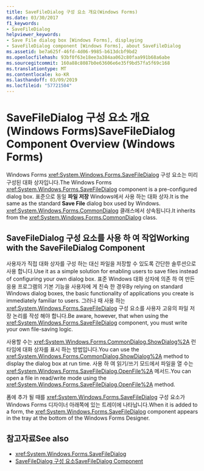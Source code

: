```yaml
---
title: SaveFileDialog 구성 요소 개요(Windows Forms)
ms.date: 03/30/2017
f1_keywords:
- SaveFileDialog
helpviewer_keywords:
- Save File dialog box [Windows Forms], displaying
- SaveFileDialog component [Windows Forms], about SaveFileDialog
ms.assetid: be7a625f-46fd-4d06-9985-b613dcbf9bd2
ms.openlocfilehash: 93bf0f63e18ee3a384aa062c80faa991b68a6abe
ms.sourcegitcommit: 160a88c8087b0e63606e6e35f9bd57fa5f69c168
ms.translationtype: MT
ms.contentlocale: ko-KR
ms.lasthandoff: 03/09/2019
ms.locfileid: "57721504"
---
```

# <a name="savefiledialog-component-overview-windows-forms"></a><span data-ttu-id="4b3e9-102">SaveFileDialog 구성 요소 개요(Windows Forms)</span><span class="sxs-lookup"><span data-stu-id="4b3e9-102">SaveFileDialog Component Overview (Windows Forms)</span></span>
<span data-ttu-id="4b3e9-103">Windows Forms <xref:System.Windows.Forms.SaveFileDialog> 구성 요소는 미리 구성된 대화 상자입니다.</span><span class="sxs-lookup"><span data-stu-id="4b3e9-103">The Windows Forms <xref:System.Windows.Forms.SaveFileDialog> component is a pre-configured dialog box.</span></span> <span data-ttu-id="4b3e9-104">표준으로 동일 **파일 저장** Windows에서 사용 하는 대화 상자.</span><span class="sxs-lookup"><span data-stu-id="4b3e9-104">It is the same as the standard **Save File** dialog box used by Windows.</span></span> <span data-ttu-id="4b3e9-105">
  <xref:System.Windows.Forms.CommonDialog> 클래스에서 상속됩니다.</span><span class="sxs-lookup"><span data-stu-id="4b3e9-105">It inherits from the <xref:System.Windows.Forms.CommonDialog> class.</span></span>  
  
## <a name="working-with-the-savefiledialog-component"></a><span data-ttu-id="4b3e9-106">SaveFileDialog 구성 요소를 사용 하 여 작업</span><span class="sxs-lookup"><span data-stu-id="4b3e9-106">Working with the SaveFileDialog Component</span></span>  
 <span data-ttu-id="4b3e9-107">사용자가 직접 대화 상자를 구성 하는 대신 파일을 저장할 수 있도록 간단한 솔루션으로 사용 합니다.</span><span class="sxs-lookup"><span data-stu-id="4b3e9-107">Use it as a simple solution for enabling users to save files instead of configuring your own dialog box.</span></span> <span data-ttu-id="4b3e9-108">표준 Windows 대화 상자에 의존 하 여 만든 응용 프로그램의 기본 기능을 사용자에 게 친숙 한 경우</span><span class="sxs-lookup"><span data-stu-id="4b3e9-108">By relying on standard Windows dialog boxes, the basic functionality of applications you create is immediately familiar to users.</span></span> <span data-ttu-id="4b3e9-109">그러나 때 사용 하는 <xref:System.Windows.Forms.SaveFileDialog> 구성 요소를 사용자 고유의 파일 저장 논리를 작성 해야 합니다.</span><span class="sxs-lookup"><span data-stu-id="4b3e9-109">Be aware, however, that when using the <xref:System.Windows.Forms.SaveFileDialog> component, you must write your own file-saving logic.</span></span>  
  
 <span data-ttu-id="4b3e9-110">사용할 수는 <xref:System.Windows.Forms.CommonDialog.ShowDialog%2A> 런타임에 대화 상자를 표시 하는 방법입니다.</span><span class="sxs-lookup"><span data-stu-id="4b3e9-110">You can use the <xref:System.Windows.Forms.CommonDialog.ShowDialog%2A> method to display the dialog box at run time.</span></span> <span data-ttu-id="4b3e9-111">사용 하 여 읽기/쓰기 모드에서 파일을 열 수는 <xref:System.Windows.Forms.SaveFileDialog.OpenFile%2A> 메서드.</span><span class="sxs-lookup"><span data-stu-id="4b3e9-111">You can open a file in read/write mode using the <xref:System.Windows.Forms.SaveFileDialog.OpenFile%2A> method.</span></span>  
  
 <span data-ttu-id="4b3e9-112">폼에 추가 될 때를 <xref:System.Windows.Forms.SaveFileDialog> 구성 요소가 Windows Forms 디자이너 아래쪽에 있는 트레이에 나타납니다.</span><span class="sxs-lookup"><span data-stu-id="4b3e9-112">When it is added to a form, the <xref:System.Windows.Forms.SaveFileDialog> component appears in the tray at the bottom of the Windows Forms Designer.</span></span>  
  
## <a name="see-also"></a><span data-ttu-id="4b3e9-113">참고자료</span><span class="sxs-lookup"><span data-stu-id="4b3e9-113">See also</span></span>
- <xref:System.Windows.Forms.SaveFileDialog>
- [<span data-ttu-id="4b3e9-114">SaveFileDialog 구성 요소</span><span class="sxs-lookup"><span data-stu-id="4b3e9-114">SaveFileDialog Component</span></span>](savefiledialog-component-windows-forms.md)
